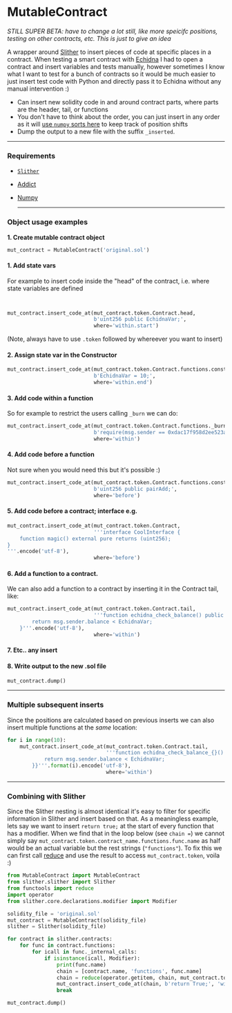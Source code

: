 # MutableContract

_STILL SUPER BETA: have to change a lot still, like more speicifc positions, testing on other contracts, etc. This is just to give an idea_

A wrapper around [Slither](https://github.com/crytic/slither) to insert pieces of code at specific places in a contract. When testing a smart contract with [Echidna](https://github.com/crytic/echidna) I had to open a contract and insert variables and tests manually, however sometimes I know what I want to test for a bunch of contracts so it would be much easier to just insert test code with Python and directly pass it to Echidna without any manual intervention :)

- Can insert new solidity code in and around contract parts, where parts are the header, tail, or functions
- You don't have to think about the order, you can just insert in any order as it will [use `numpy` sorts here](https://github.com/AstraGodz/MutableContract/blob/da9576fc16f407cc5470d2187d374945673259f7/MutableContract.py#L71-L79) to keep track of position shifts
- Dump the output to a new file with the suffix `_inserted`. 

---

### Requirements
- [`Slither`](https://github.com/crytic/slither)
- [Addict](https://github.com/mewwts/addict)
- [Numpy](https://github.com/numpy/numpy)

  
  ---
  
  
### Object usage examples

<b> 1. Create mutable contract object </b>
  
  ```python
  mut_contract = MutableContract('original.sol')
  ```

  

#### 1. Add state vars

For example to insert code inside the "head" of the contract, i.e. where state variables are defined

```python


mut_contract.insert_code_at(mut_contract.token.Contract.head,
                            b'uint256 public EchidnaVar;',
                            where='within.start')
```
(Note, always have to use `.token` followed by whereever you want to insert)

#### 2. Assign state var in the Constructor
```Python
mut_contract.insert_code_at(mut_contract.token.Contract.functions.constructor,
                            b'EchidnaVar = 10;',
                            where='within.end')
```

#### 3. Add code within a function
So for example to restrict the users calling `_burn` we can do:

```python
mut_contract.insert_code_at(mut_contract.token.Contract.functions._burn,
                            b'require(msg.sender == 0xdac17f958d2ee523a2206206994597c13d831ec7);',
                            where='within')
```

#### 4. Add code before a function
Not sure when you would need this but it's possible :)
```python
mut_contract.insert_code_at(mut_contract.token.Contract.functions.constructor,
                            b'uint256 public pairAdd;',
                            where='before')
```

#### 5. Add code before a contract; interface e.g.

```python
mut_contract.insert_code_at(mut_contract.token.Contract,
                            '''interface CoolInterface {
    function magic() external pure returns (uint256);
}
'''.encode('utf-8'),
                            where='before')
```

#### 6. Add a function to a contract.

We can also add a function to a contract by inserting it in the Contract tail, like:

```python
mut_contract.insert_code_at(mut_contract.token.Contract.tail,
                            '''function echidna_check_balance() public returns(bool) {
        return msg.sender.balance < EchidnaVar;
    }'''.encode('utf-8'),
                            where='within')
```

#### 7. Etc.. any insert

#### 8. Write output to the new .sol file

```python
mut_contract.dump()
```

---

### Multiple subsequent inserts
Since the positions are calculated based on previous inserts we can also insert multiple functions at the _same_ location:
```python
for i in range(10):
    mut_contract.insert_code_at(mut_contract.token.Contract.tail,
                                '''function echidna_check_balance_{}() public returns(bool) {{
            return msg.sender.balance < EchidnaVar;
        }}'''.format(i).encode('utf-8'),
                                where='within')

```
---

### Combining with Slither

Since the Slither nesting is almost identical it's easy to filter for specific information in Slither and insert based
on that. As a meaningless example, lets say we want to insert `return true;` at the start of every function that has a
modifier. When we find that in the loop below (see `chain =`) we cannot simply
say `mut_contract.token.contract_name.functions.func.name` as half would be an actual variable but the rest
strings (`"functions"`). To fix this we can first
call [reduce](https://docs.python.org/3/library/functools.html#functools.reduce) and use the result to
access `mut_contract.token`, voila :)

```python
from MutableContract import MutableContract
from slither.slither import Slither
from functools import reduce
import operator
from slither.core.declarations.modifier import Modifier

solidity_file = 'original.sol'
mut_contract = MutableContract(solidity_file)
slither = Slither(solidity_file)

for contract in slither.contracts:
    for func in contract.functions:
        for icall in func._internal_calls:
            if isinstance(icall, Modifier):
                print(func.name)
                chain = [contract.name, 'functions', func.name]
                chain = reduce(operator.getitem, chain, mut_contract.token)
                mut_contract.insert_code_at(chain, b'return True;', 'within.start')
                break

mut_contract.dump()

```
